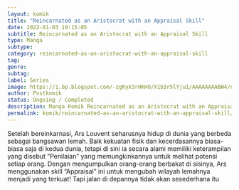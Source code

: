 ```yaml
---
layout: komik
title: "Reincarnated as an Aristocrat with an Appraisal Skill"
date: 2022-01-03 19:15:05
subtitle: Reincarnated as an Aristocrat with an Appraisal Skill
type: Manga
subtype: 
category: reincarnated-as-an-aristocrat-with-an-appraisal-skill
tag: 
genre: 
subtag: 
label: Series
image: https://1.bp.blogspot.com/-zgKyX3rHKHU/X1b3r5lYjuI/AAAAAAAABW4/oFS9sOkY2Skw2G_8uEfji8GJtxMNNAcLgCLcBGAsYHQ/s72-c/Reincarnated-as-an-Aristocrat-with-an-Appraisal-Skill-compressed.jpg
author: Postkomik
status: Ongoing / Completed
description: Manga Komik Reincarnated as an Aristocrat with an Appraisal Skill | Bahasa Indonesia
permalink: komik/reincarnated-as-an-aristocrat-with-an-appraisal-skill/
---
```


Setelah bereinkarnasi, Ars Louvent seharusnya hidup di dunia yang berbeda sebagai bangsawan lemah. Baik kekuatan fisik dan kecerdasannya biasa-biasa saja di kedua dunia, tetapi di sini ia secara alami memiliki keterampilan yang disebut “Penilaian” yang memungkinkannya untuk melihat potensi setiap orang. Dengan mengumpulkan orang-orang berbakat di sisinya, Ars menggunakan skill “Appraisal” ini untuk mengubah wilayah lemahnya menjadi yang terkuat! Tapi jalan di depannya tidak akan sesederhana itu
